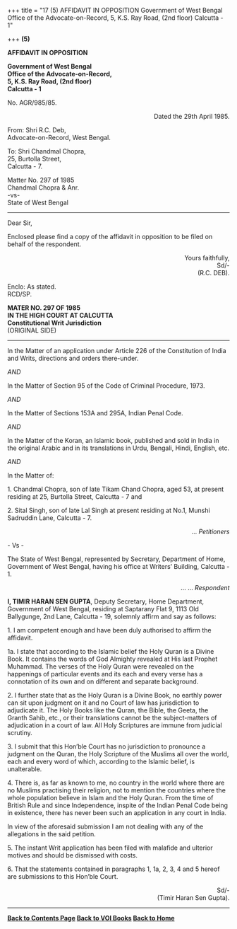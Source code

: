 +++
title = "17 (5) AFFIDAVIT IN OPPOSITION Government of West Bengal Office of the Advocate-on-Record, 5, K.S. Ray Road, (2nd floor) Calcutta - 1"

+++
**(5)**

**AFFIDAVIT IN OPPOSITION**

**Government of West Bengal**  
**Office of the Advocate-on-Record,**  
**5, K.S. Ray Road, (2nd floor)**  
**Calcutta - 1**

No. AGR/985/85.

<div align="right">

Dated the 29th April 1985.

</div>

From:  Shri R.C. Deb,   
Advocate-on-Record, West Bengal.

To: Shri Chandmal Chopra,   
25, Burtolla Street,   
Calcutta - 7.

Matter No. 297 of 1985  
Chandmal Chopra & Anr.  
-vs-  
State of West Bengal  
- - - - - -

Dear Sir,  

Enclosed please find a copy of the affidavit in opposition to be filed
on behalf of the respondent.

<div align="right">

Yours faithfully,  
Sd/-  
(R.C. DEB).

</div>

Enclo: As stated.  
RCD/SP.  
 

**MATER NO. 297 OF 1985**  
**IN THE HIGH COURT AT CALCUTTA**  
**Constitutional Writ Jurisdiction**  
(ORIGINAL SIDE)  
- - - - - - - - - - - - - -

In the Matter of an application under Article 226 of the Constitution of
India and Writs, directions and orders there-under.

*AND*

In the Matter of Section 95 of the Code of Criminal Procedure, 1973.

*AND*

In the Matter of Sections 153A and 295A, Indian Penal Code.

*AND*

In the Matter of the Koran, an Islamic book, published and sold in India
in the original Arabic and in its translations in Urdu, Bengali, Hindi,
English, etc.

*AND*

In the Matter of:  

1\. Chandmal Chopra, son of late Tikam Chand Chopra, aged 53, at present
residing at 25, Burtolla Street, Calcutta - 7 and   

2\. Sital Singh, son of late Lal Singh at present residing at No.1,
Munshi Sadruddin Lane, Calcutta - 7.

<div align="right">

… *Petitioners*

</div>

\- Vs -

The State of West Bengal, represented by Secretary, Department of Home,
Government of West Bengal, having his office at Writers’ Building,
Calcutta - 1.

<div align="right">

…        …         *Respondent*

</div>

**I, TIMIR HARAN SEN GUPTA**, Deputy Secretary, Home Department,
Government of West Bengal, residing at Saptarany Flat 9, 1113 Old
Ballygunge, 2nd Lane, Calcutta - 19, solemnly affirm and say as follows:

1\. I am competent enough and have been duly authorised to affirm the
affidavit.

1a.  I state that according to the Islamic belief the Holy Quran is a
Divine Book.  It contains the words of God Almighty revealed at His last
Prophet Muhammad.  The verses of the Holy Quran were revealed on the
happenings of particular events and its each and every verse has a
connotation of its own and on different and separate background.

2\. I further state that as the Holy Quran is a Divine Book, no earthly
power can sit upon judgment on it and no Court of law has jurisdiction
to adjudicate it.  The Holy Books like the Quran, the Bible, the Geeta,
the Granth Sahib, etc., or their translations cannot be the
subject-matters of adjudication in a court of law.  All Holy Scriptures
are immune from judicial scrutiny.

3\. I submit that this Hon’ble Court has no jurisdiction to pronounce a
judgment on the Quran, the Holy Scripture of the Muslims all over the
world, each and every word of which, according to the Islamic belief, is
unalterable.

4\. There is, as far as known to me, no country in the world where there
are no Muslims practising their religion, not to mention the countries
where the whole population believe in Islam and the Holy Quran.  From
the time of British Rule and since Independence, inspite of the Indian
Penal Code being in existence, there has never been such an application
in any court in India.

In view of the aforesaid submission I am not dealing with any of the
allegations in the said petition.

5\. The instant Writ application has been filed with malafide and
ulterior motives and should be dismissed with costs.

6\. That the statements contained in paragraphs 1, 1a, 2, 3, 4 and 5
hereof are submissions to this Hon’ble Court.

<div align="right">

Sd/-  
(Timir Haran Sen Gupta).

</div>

------------------------------------------------------------------------

**[Back to Contents Page](index.htm)   [Back to VOI
Books](http://voiceofdharma.org/books)   [Back to
Home](http://voiceofdharma.org)**

